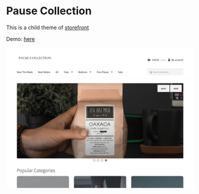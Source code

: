 # Pause Collection

This is a child theme of [storefront](https://woocommerce.com/storefront/)

Demo: [here](https://yhl234.xyz/)

![Screenshot](https://github.com/yhl234/Pause-Collection/blob/master/screenshot.png "Screenshot")
